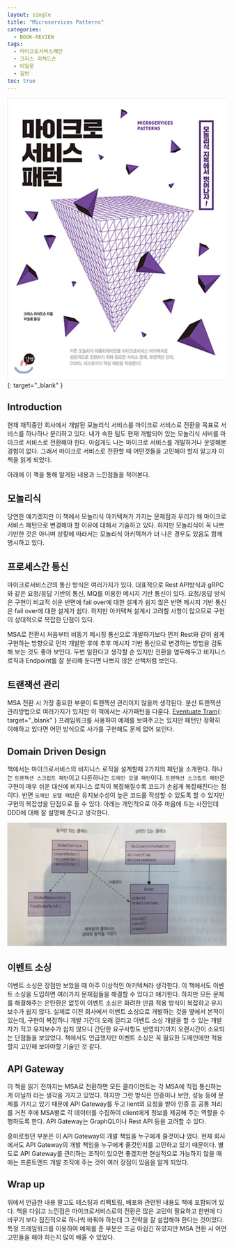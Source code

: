 ```yaml
---
layout: single
title: "Microservices Patterns"
categories:
  - BOOK-REVIEW
tags:
  - 마이크로서비스패턴
  - 크리스 리쳐드슨
  - 이일웅
  - 길벗
toc: true
---
```


[![Microservices Patterns](/assets/images/books/microservices-patterns.jpeg)](http://image.yes24.com/goods/86542732/800x0){: target="\_blank" }

## Introduction

현재 재직중인 회사에서 개발된 모놀리식 서비스를 마이크로 서비스로 전환을 목표로 서비스를 하나하나 분리하고 있다. 내가 속한 팀도 현재 개발되어 있는 모놀리식 서버를 마이크로 서비스로 전환해야 한다. 아쉽게도 나는 마이크로 서비스를 개발하거나 운영해본 경험이 없다. 그래서 마이크로 서비스로 전환할 때 어떤것들을 고민해야 할지 알고자 이 책을 읽게 되었다. 

아래에 이 책을 통해 알게된 내용과 느낀점들을 적어본다.

## 모놀리식

당연한 얘기겠지만 이 책에서 모놀리식 아키텍쳐가 가지는 문제점과 우리가 왜 마이크로서비스 패턴으로 변경해야 할 이유에 대해서 기술하고 있다. 하지만 모놀리식이 꼭 나쁘기만한 것은 아니며 상황에 따라서는 모놀리식 아키텍쳐가 더 나은 경우도 있음도 함께 명시하고 있다.

## 프로세스간 통신

마이크로서비스간의 통신 방식은 여러가지가 있다. 대표적으로 Rest API방식과 gRPC와 같은 요청/응답 기반의 통신, MQ를 이용한 메시지 기반 통신이 있다. 요청/응답 방식은 구현이 비교적 쉬운 반면에 fail over에 대한 설계가 쉽지 않은 반면 메시지 기반 통신은 fail over에 대한 설계가 쉽다. 하지만 아키텍쳐 설계시 고려할 사항이 많으므로 구현이 상대적으로 복잡한 단점이 있다. 

MSA로 전환시 처음부터 비동기 메시징 통신으로 개발하기보다 먼저 Rest와 같이 쉽게 구현하는 방향으로 먼저 개발한 후에 추후 메시지 기반 통신으로 변경하는 방법을 검토해 보는 것도 좋아 보인다. 두번 일한다고 생각할 순 있지만 전환을 염두해두고 비지니스 로직과 Endpoint를 잘 분리해 둔다면 나쁘지 않은 선택처럼 보인다.

## 트랜잭션 관리

MSA 전환 시 가장 중요한 부분이 트랜잭션 관리이지 않을까 생각된다. 분산 트랜잭션 관리방법으로 여러가지가 있지만 이 책에서는 사가패턴을 다룬다. [Eventuate Tram](https://eventuate.io/abouteventuatetram.html){: target="\_blank" } 프레임워크를 사용하여 예제를 보여주고는 있지만 패턴만 정확히 이해하고 있다면 어떤 방식으로 사가를 구현해도 문제 없어 보인다.

## Domain Driven Design

책에서는 마이크로서비스의 비지니스 로직을 설계할때 2가지의 패턴을 소개한다. 하나는 `트랜잭션 스크립트 패턴`이고 다른하나는 `도메인 모델 패턴`이다. `트랜잭션 스크립트 패턴`은 구현이 매우 쉬운 대신에 비지니스 로직이 복잡해질수록 코드가 손쉽게 복잡해진다는 점이다. 반면 `도메인 모델 패턴`은 유지보수성이 높은 코드를 작성할 수 있도록 할 수 있지만 구현의 복잡성을 단점으로 들 수 있다. 아래는 개인적으로 아주 마음에 드는 사진인데 DDD에 대해 잘 설명해 준다고 생각한다.

![Domain Driven Design](/assets/images/books/ddd-pattern-uml.jpeg)

## 이벤트 소싱

이벤트 소싱은 장점만 보았을 때 아주 이상적인 아키텍쳐라 생각한다. 이 책에서도 이벤트 소싱을 도입하면 여러가지 문제점들을 해결할 수 있다고 얘기한다. 하지만 모든 문제를 해결해주는 은탄환은 없듯이 이벤트 소싱은 화려한 만큼 적용 방식이 복잡하고 유지보수가 쉽지 않다. 실제로 이전 회사에서 이벤트 소싱으로 개발하는 것을 옆에서 본적이 있는데, 구현이 복잡하니 개발 기간이 오래 걸리고 이벤트 소싱 개발을 할 수 있는 개발자가 적고 유지보수가 쉽지 않으니 간단한 요구사항도 반영되기까지 오랜시간이 소요되는 단점들을 보았었다. 책에서도 언급했지만 이벤트 소싱은 꼭 필요한 도메인에만 적용할지 고민해 보아야할 기술인 것 같다.

## API Gateway

이 책을 읽기 전까지는 MSA로 전환하면 모든 클라이언트는 각 MSA에 직접 통신하는게 아닐까 라는 생각을 가지고 있었다. 하지만 그런 방식은 인증이나 보안, 성능 등에 문제를 가지고 있기 때문에 API Gateway를 두고 lient의 요청을 받아 인증 등 공통 처리를 거친 후에 MSA별로 각 데이터를 수집하여 client에게 정보를 제공해 주는 역할을 수행하도록 한다. API Gateway는 GraphQL이나 Rest API 등을 고려할 수 있다. 

흥미로웠던 부분은 이 API Gateway의 개발 책임을 누구에게 줄것이냐 였다. 현재 회사에서도 API Gateway의 개발 책임을 누구에게 줄것인지를 고민하고 있기 때문이다. 별도로 API Gateway를 관리하는 조직이 있으면 좋겠지만 현실적으로 가능하지 않을 때에는 프론트엔드 개발 조직에 주는 것이 여러 장점이 있음을 알게 되었다.

## Wrap up

위에서 언급한 내용 말고도 테스팅과 리펙토링, 배포와 관련된 내용도 책에 포함되어 있다. 책을 다읽고 느낀점은 마이크로서비스로의 전환은 많은 고민이 필요하고 한번에 다 바꾸기 보다 점진적으로 하나씩 바꿔야 하는데 그 전략을 잘 설립해야 한다는 것이었다. 특정 프레임워크를 이용하여 예제를 준 부분은 조금 아쉽긴 하였지만 MSA 전환 시 어떤 고민들을 해야 하는지 많이 배울 수 있었다.